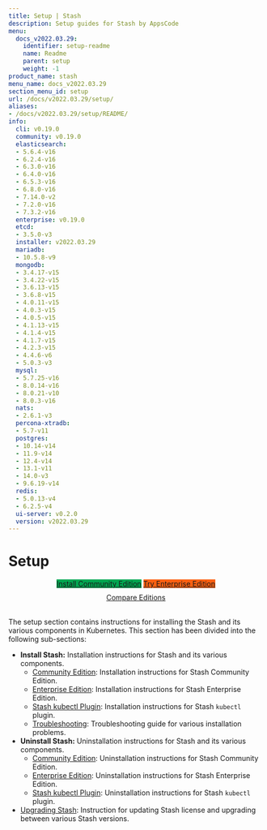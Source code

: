 ```yaml
---
title: Setup | Stash
description: Setup guides for Stash by AppsCode
menu:
  docs_v2022.03.29:
    identifier: setup-readme
    name: Readme
    parent: setup
    weight: -1
product_name: stash
menu_name: docs_v2022.03.29
section_menu_id: setup
url: /docs/v2022.03.29/setup/
aliases:
- /docs/v2022.03.29/setup/README/
info:
  cli: v0.19.0
  community: v0.19.0
  elasticsearch:
  - 5.6.4-v16
  - 6.2.4-v16
  - 6.3.0-v16
  - 6.4.0-v16
  - 6.5.3-v16
  - 6.8.0-v16
  - 7.14.0-v2
  - 7.2.0-v16
  - 7.3.2-v16
  enterprise: v0.19.0
  etcd:
  - 3.5.0-v3
  installer: v2022.03.29
  mariadb:
  - 10.5.8-v9
  mongodb:
  - 3.4.17-v15
  - 3.4.22-v15
  - 3.6.13-v15
  - 3.6.8-v15
  - 4.0.11-v15
  - 4.0.3-v15
  - 4.0.5-v15
  - 4.1.13-v15
  - 4.1.4-v15
  - 4.1.7-v15
  - 4.2.3-v15
  - 4.4.6-v6
  - 5.0.3-v3
  mysql:
  - 5.7.25-v16
  - 8.0.14-v16
  - 8.0.21-v10
  - 8.0.3-v16
  nats:
  - 2.6.1-v3
  percona-xtradb:
  - 5.7-v11
  postgres:
  - 10.14-v14
  - 11.9-v14
  - 12.4-v14
  - 13.1-v11
  - 14.0-v3
  - 9.6.19-v14
  redis:
  - 5.0.13-v4
  - 6.2.5-v4
  ui-server: v0.2.0
  version: v2022.03.29
---
```


# Setup

<div style="text-align: center;">
  <a class="button is-link is-medium is-active has-text-weight-normal" href="/docs/v2022.03.29/setup/install/community" style="background:#00A651; width: 18rem;">Install Community Edition</a>
  <a class="button is-info is-medium is-active has-text-weight-normal" href="/docs/v2022.03.29/setup/install/enterprise"  style="background:#FC6011; width: 18rem;">Try Enterprise Edition</a>
  <a style="margin-top: 10px; display: block;" href="/docs/v2022.03.29/concepts/what-is-stash/overview">Compare Editions</a>
</div>
<br>

The setup section contains instructions for installing the Stash and its various components in Kubernetes. This section has been divided into the following sub-sections:

- **Install Stash:** Installation instructions for Stash and its various components.
  - [Community Edition](/docs/v2022.03.29/setup/install/community): Installation instructions for Stash Community Edition.
  - [Enterprise Edition](/docs/v2022.03.29/setup/install/enterprise): Installation instructions for Stash Enterprise Edition.
  - [Stash kubectl Plugin](/docs/v2022.03.29/setup/install/kubectl_plugin): Installation instructions for Stash `kubectl` plugin.
  - [Troubleshooting](/docs/v2022.03.29/setup/install/troubleshoting): Troubleshooting guide for various installation problems.
- **Uninstall Stash:** Uninstallation instructions for Stash and its various components.
  - [Community Edition](/docs/v2022.03.29/setup/uninstall/community): Uninstallation instructions for Stash Community Edition.
  - [Enterprise Edition](/docs/v2022.03.29/setup/uninstall/enterprise): Uninstallation instructions for Stash Enterprise Edition.
  - [Stash kubectl Plugin](/docs/v2022.03.29/setup/uninstall/kubectl_plugin): Uninstallation instructions for Stash `kubectl` plugin.
- [Upgrading Stash](/docs/v2022.03.29/setup/upgrade/): Instruction for updating Stash license and upgrading between various Stash versions.
